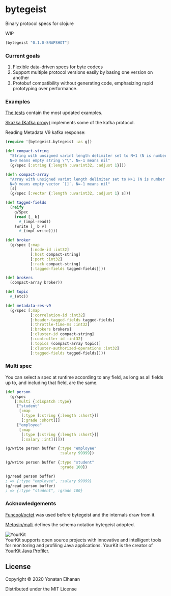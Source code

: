 # bytegeist

Binary protocol specs for clojure

WIP

```clojure
[bytegeist "0.1.0-SNAPSHOT"]
```

### Current goals

1. Flexible data-driven specs for byte codecs
2. Support multiple protocol versions easily by basing one version on another
3. Protobuf compatibility without generating code, emphasizing rapid prototyping over performance.

### Examples

[The tests](test/bytegeist/bytegeist_test.clj) contain the most updated examples.

[Skazka (Kafka proxy)](https://github.com/yonatane/skazka/blob/851873f7a75b9c37f3313d041c4caeddfafa9db0/src/skazka/protocol.clj#L1)
implements some of the kafka protocol.

Reading Metadata V9 kafka response:

```clojure
(require '[bytegeist.bytegeist :as g])

(def compact-string
  "String with unsigned varint length delimiter set to N+1 (N is number of bytes).
  N=0 means empty string \"\". N=-1 means nil"
  (g/spec [:string {:length :uvarint32, :adjust 1}]))

(defn compact-array
  "Array with unsigned varint length delimiter set to N+1 (N is number of items).
  N=0 means empty vector `[]`. N=-1 means nil"
  [s]
  (g/spec [:vector {:length :uvarint32, :adjust 1} s]))

(def tagged-fields
  (reify
    g/Spec
    (read [_ b]
      #_(impl-read))
    (write [_ b v]
      #_(impl-write))))

(def broker
  (g/spec [:map
           [:node-id :int32]
           [:host compact-string]
           [:port :int32]
           [:rack compact-string]
           [:tagged-fields tagged-fields]]))

(def brokers
  (compact-array broker))

(def topic
  #_(etc))

(def metadata-res-v9
  (g/spec [:map
           [:correlation-id :int32]
           [:header-tagged-fields tagged-fields]
           [:throttle-time-ms :int32]
           [:brokers brokers]
           [:cluster-id compact-string]
           [:controller-id :int32]
           [:topics (compact-array topic)]
           [:cluster-authorized-operations :int32]
           [:tagged-fields tagged-fields]]))
```

### Multi spec
You can select a spec at runtime according to any field,
as long as all fields up to, and including that field, are the same.

```clojure
(def person
  (g/spec
    [:multi {:dispatch :type}
     ["student"
      [:map
       [:type [:string {:length :short}]]
       [:grade :short]]]
     ["employee"
      [:map
       [:type [:string {:length :short}]]
       [:salary :int]]]]))

(g/write person buffer {:type "employee"
                        :salary 99999})

(g/write person buffer {:type "student"
                        :grade 100})

(g/read person buffer)
; => {:type "employee", :salary 99999}
(g/read person buffer)
; => {:type "student", :grade 100}
```

### Acknowledgements

[Funcool/octet](https://github.com/funcool/octet) was used before bytegeist and the internals draw from it.

[Metosin/malli](https://github.com/metosin/malli) defines the schema notation bytegeist adopted.

![YourKit](https://www.yourkit.com/images/yklogo.png)<br>
YourKit supports open source projects with innovative and intelligent tools for monitoring and profiling Java applications.
YourKit is the creator of <a href="https://www.yourkit.com/java/profiler/">YourKit Java Profiler</a>.

## License

Copyright © 2020 Yonatan Elhanan

Distributed under the MIT License
